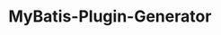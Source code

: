 # MyBatis-Plugin-Generator



[使用MyBatis插件自动生成代码]: https://aias00.github.io/2019/08/27/generate-code-by-using-the-mybatis-plugin/	"使用MyBatis插件自动生成代码"

